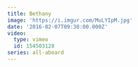 ```yaml
---
title: Bethany
image: 'https://i.imgur.com/MuLYIpM.jpg'
date: '2016-02-07T09:30:00.000Z'
video:
  type: vimeo
  id: 154503128
series: all-aboard
---
```


